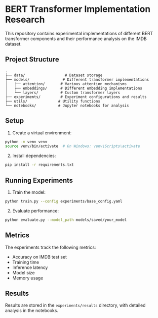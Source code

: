 # BERT Transformer Implementation Research

This repository contains experimental implementations of different BERT transformer components and their performance analysis on the IMDB dataset.

## Project Structure

```
.
├── data/                  # Dataset storage
├── models/               # Different transformer implementations
│   ├── attention/       # Various attention mechanisms
│   ├── embeddings/      # Different embedding implementations
│   └── layers/          # Custom transformer layers
├── experiments/         # Experiment configurations and results
├── utils/              # Utility functions
└── notebooks/          # Jupyter notebooks for analysis
```

## Setup

1. Create a virtual environment:
```bash
python -m venv venv
source venv/bin/activate  # On Windows: venv\Scripts\activate
```

2. Install dependencies:
```bash
pip install -r requirements.txt
```

## Running Experiments

1. Train the model:
```bash
python train.py --config experiments/base_config.yaml
```

2. Evaluate performance:
```bash
python evaluate.py --model_path models/saved/your_model
```

## Metrics

The experiments track the following metrics:
- Accuracy on IMDB test set
- Training time
- Inference latency
- Model size
- Memory usage

## Results

Results are stored in the `experiments/results` directory, with detailed analysis in the notebooks. 
